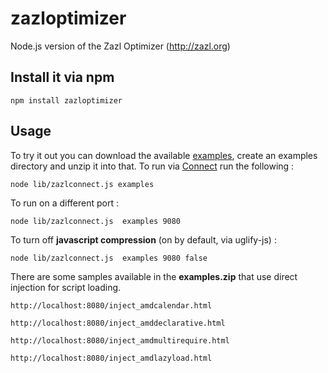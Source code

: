 zazloptimizer
=============

Node.js version of the Zazl Optimizer (http://zazl.org)

Install it via npm
------------------

	npm install zazloptimizer

Usage
-----

To try it out you can download the available [examples](http://www.zazl.org/downloads/latest/examples.zip), create an examples directory and unzip it into that. 
To run via [Connect](http://www.senchalabs.org/connect/) run the following :

    node lib/zazlconnect.js examples

To run on a different port : 

    node lib/zazlconnect.js  examples 9080

To turn off **javascript compression** (on by default, via uglify-js) :

    node lib/zazlconnect.js  examples 9080 false

There are some samples available in the **examples.zip** that use direct injection for script loading.

    http://localhost:8080/inject_amdcalendar.html

    http://localhost:8080/inject_amddeclarative.html
    
    http://localhost:8080/inject_amdmultirequire.html
        
    http://localhost:8080/inject_amdlazyload.html
    